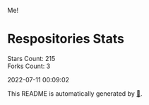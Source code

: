 Me!

# Respositories Stats
Stars Count: 215  
Forks Count: 3

2022-07-11 00:09:02  

This README is automatically generated by [🐰](https://github.com/rnitta/rnitta).
